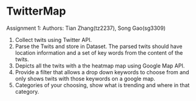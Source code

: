 # TwitterMap
Assignment 1:
Authors: Tian Zhang(tz2237), Song Gao(sg3309)

1.	Collect twits using Twitter API.
2.	Parse the Twits and store in Dataset. The parsed twits should have location information and a set of key words from the content of the twits.
3.	Depicts all the twits with a the heatmap map using Google Map API. 
4.	Provide a filter that allows a drop down keywords to choose from and only shows twits with those keywords on a google map.
5.	Categories of your choosing, show what is trending and where in that category. 
